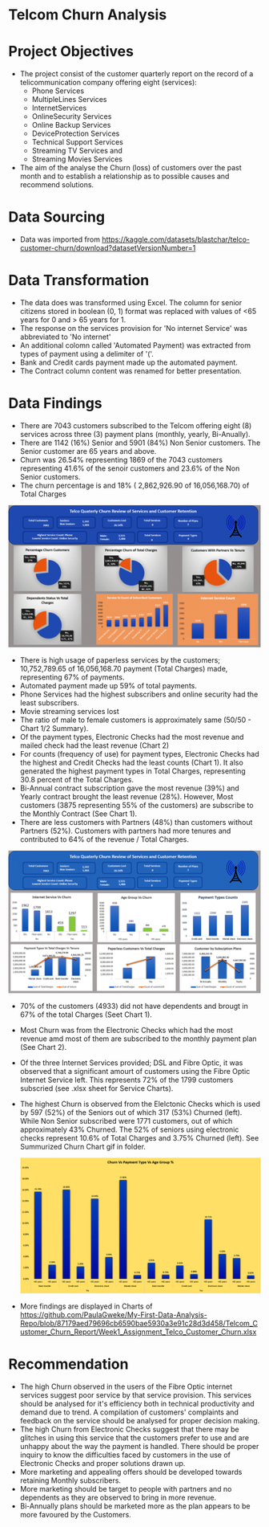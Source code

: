 # Telcom Churn Analysis

# Project Objectives
* The project consist of the customer quarterly report on the record of a telicommunication company offering eight (services):
  * Phone Services
  * MultipleLines Services
  * InternetServices
  * OnlineSecurity Services
  * Online Backup Services
  * DeviceProtection Services
  * Technical Support Services
  * Streaming TV Services and
  * Streaming Movies Services
* The aim of the analyse the Churn (loss) of customers over the past month and to establish a relationship as to possible causes and recommend solutions.

# Data Sourcing
* Data was imported from https://kaggle.com/datasets/blastchar/telco-customer-churn/download?datasetVersionNumber=1

# Data Transformation
* The data does was transformed using Excel. The column for senior citizens stored in boolean (0, 1) format was replaced with values of <65 years for 0 and > 65 years for 1.
* The response on the services provision for 'No internet Service' was abbreviated to 'No internet'
* An additional colomn called 'Automated Payment) was extracted from types of payment using a delimiter of '('.
* Bank and Credit cards payment made up the automated payment.
* The Contract column content was renamed for better presentation.

# Data Findings
* There are 7043 customers subscribed to the Telcom offering eight (8) services across three (3) payment plans (monthly, yearly, Bi-Anually).
* There are 1142 (16%) Senior and 5901 (84%) Non Senior customers. The Senior customer are 65 years and above.
* Churn was 26.54% representing 1869 of the 7043 customers representing 41.6% of the senoir customers and 23.6% of the Non Senior customers.
* The churn percentage is  and 18% ( 2,862,926.90 of 16,056,168.70) of Total Charges
  
 ![My Image](https://github.com/PaulaGweke/My-First-Data-Analysis-Repo/blob/main/Telcom_Customer_Churn_Report/Telco_Customer_Chart1_new.gif)
  
* There is high usage of paperless services by the customers; 10,752,789.65 of  16,056,168.70 payment (Total Charges) made, representing 67% of payments.
* Automated payment made up 59% of total payments.
* Phone Services had the highest subscribers and online security had the least subscribers.
* Movie streaming services lost 
* The ratio of male to female customers is approximately same (50/50 - Chart 1/2 Summary).
* Of the payment types, Electronic Checks had the most revenue and mailed check had the least revenue (Chart 2)
* For counts (frequency of use) for payment types, Electronic Checks had the highest and Credit Checks had the least counts (Chart 1). It also generated the highest payment types in Total Charges, representing 30.8 percent of the Total Charges.
* Bi-Annual contract subscription gave the most revenue (39%) and Yearly contract brought the least revenue (28%). However, Most customers (3875 representing 55% of the customers) are subscribe to the Monthly Contract (See Chart 1).
* There are less customers with Partners (48%) than customers without Partners (52%). Customers with partners had more tenures and contributed to 64% of the revenue / Total Charges.
  
 ![My Image](https://github.com/PaulaGweke/My-First-Data-Analysis-Repo/blob/main/Telcom_Customer_Churn_Report/Telco_Customer_Chart2_new.gif)
 
* 70% of the customers (4933) did not have dependents and brougt in 67% of the total Charges (Seet Chart 1).
* Most Churn was from the Electronic Checks which had the most revenue amd most of them are subscribed to the monthly payment plan (See Chart 2).
* Of the three Internet Services provided; DSL and Fibre Optic, it was observed that a significant amourt of customers using the Fibre Optic Internet Service left. This represents 72% of the 1799 customers subscried (see .xlsx sheet for Service Charts).
* The highest Churn is observed from the Elelctonic Checks which is used by 597 (52%) of the Seniors out of which 317 (53%) Churned (left). While Non Senior subscribed were 1771 customers, out of which approximately 43% Churned. The 52% of seniors using electronic checks represent 10.6% of Total Charges and 3.75% Churned (left). See Summurized Churn Chart gif in folder.

  ![My Image](https://github.com/PaulaGweke/My-First-Data-Analysis-Repo/blob/main/Telcom_Customer_Churn_Report/Churn_Summary_Chart.gif)
    
* More findings are displayed in Charts of https://github.com/PaulaGweke/My-First-Data-Analysis-Repo/blob/87179aed79696cb6590bae5930a3e91c28d3d458/Telcom_Customer_Churn_Report/Week1_Assignment_Telco_Customer_Churn.xlsx

# Recommendation
* The high Churn observed in the users of the Fibre Optic internet services suggest poor service by that service provision. This services should be analysed for it's efficiency both in technical productivity and demand due to trend. A compilation of customers' complaints and feedback on the service should be analysed for proper decision making.
* The high Churn from Electronic Checks suggest that there may be glitches in using this service that the customers prefer to use and are unhappy about the way the payment is handled. There should be proper inquiry to know the difficulties faced by customers in the use of Electronic Checks and proper solutions drawn up.
* More marketing and appealing offers should be developed towards retaining Monthly subscribers.
* More marketing should be target to people with partners and no dependents as they are observed to bring in more revenue.
* Bi-Annually plans should be marketed more as the plan appears to be more favoured by the Customers.


